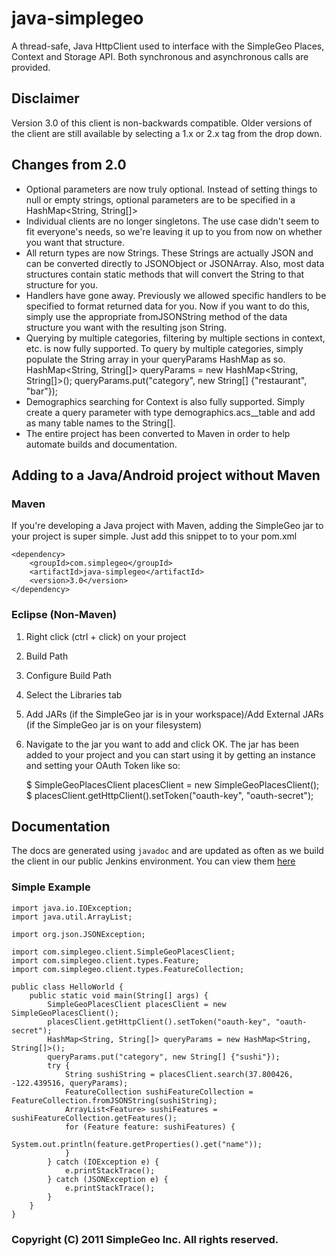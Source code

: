 # java-simplegeo

A thread-safe, Java HttpClient used to interface with the SimpleGeo Places, Context and Storage API. Both synchronous and asynchronous calls are provided. 

## Disclaimer

Version 3.0 of this client is non-backwards compatible.  Older versions of the client are still available by selecting a 1.x or 2.x tag from the drop down.

## Changes from 2.0

* Optional parameters are now truly optional.  Instead of setting things to null or empty strings, optional parameters are to be specified in a HashMap<String, String[]>
* Individual clients are no longer singletons.  The use case didn't seem to fit everyone's needs, so we're leaving it up to you from now on whether you want that structure.
* All return types are now Strings.  These Strings are actually JSON and can be converted directly to JSONObject or JSONArray.  Also, most data structures contain static methods that will convert the String to that structure for you.
* Handlers have gone away.  Previously we allowed specific handlers to be specified to format returned data for you.  Now if you want to do this, simply use the appropriate fromJSONString method of the data structure you want with the resulting json String.
* Querying by multiple categories, filtering by multiple sections in context, etc. is now fully supported.  To query by multiple categories, simply populate the String array in your queryParams HashMap as so.
    HashMap<String, String[]> queryParams = new HashMap<String, String[]>();
    queryParams.put("category", new String[] {"restaurant", "bar"});
* Demographics searching for Context is also fully supported.  Simply create a query parameter with type demographics.acs\_\_table and add as many table names to the String[].
* The entire project has been converted to Maven in order to help automate builds and documentation.

## Adding to a Java/Android project without Maven

### Maven

If you're developing a Java project with Maven, adding the SimpleGeo jar to your project is super simple.  Just add this snippet to to your pom.xml

    <dependency>
        <groupId>com.simplegeo</groupId>
        <artifactId>java-simplegeo</artifactId>
        <version>3.0</version>
    </dependency>


### Eclipse (Non-Maven)

1. Right click (ctrl + click) on your project
2. Build Path
3. Configure Build Path
4. Select the Libraries tab
5. Add JARs (if the SimpleGeo jar is in your workspace)/Add External JARs (if the SimpleGeo jar is on your filesystem)
6. Navigate to the jar you want to add and click OK.  The jar has been added to your project and you can start using it by getting an instance and setting your OAuth Token like so:

    $ SimpleGeoPlacesClient placesClient = new SimpleGeoPlacesClient();
    $ placesClient.getHttpClient().setToken("oauth-key", "oauth-secret");

## Documentation

The docs are generated using `javadoc` and are updated as often as we build the client in our public Jenkins environment.  You can view them [here](https://ci.public.simplegeo.com/job/java-simplegeo/javadoc)

### Simple Example

    import java.io.IOException;
    import java.util.ArrayList;

    import org.json.JSONException;

    import com.simplegeo.client.SimpleGeoPlacesClient;
    import com.simplegeo.client.types.Feature;
    import com.simplegeo.client.types.FeatureCollection;

    public class HelloWorld {
        public static void main(String[] args) {
            SimpleGeoPlacesClient placesClient = new SimpleGeoPlacesClient();
            placesClient.getHttpClient().setToken("oauth-key", "oauth-secret");
            HashMap<String, String[]> queryParams = new HashMap<String, String[]>();
            queryParams.put("category", new String[] {"sushi"});
            try {
                String sushiString = placesClient.search(37.800426, -122.439516, queryParams);
                FeatureCollection sushiFeatureCollection = FeatureCollection.fromJSONString(sushiString);
                ArrayList<Feature> sushiFeatures = sushiFeatureCollection.getFeatures();
                for (Feature feature: sushiFeatures) {
                    System.out.println(feature.getProperties().get("name"));
                }
            } catch (IOException e) {
                e.printStackTrace();
            } catch (JSONException e) {
                e.printStackTrace();
            }
        }
    }

### Copyright (C) 2011 SimpleGeo Inc. All rights reserved.

